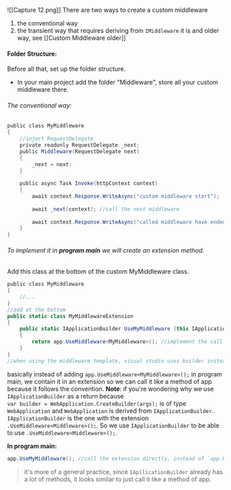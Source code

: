 
![[Capture 12.png]]
There are two ways to create a custom middleware
1.  the conventional way
2.  the transient way that requires deriving from `IMiddleware` it is and older way, see [[Custom Middleware older]]
#### Folder Structure:
Before all that, set up the folder structure.
- In your main project add the folder "Middleware", store all your custom middleware there.
###### The conventional way:
```c#
public class MyMiddleware
{
	//inject RequestDelegate
	private readonly RequestDelegate _next;
	public Middleware(RequestDelegate next)
	{
		_next = next;
	}
	
	public async Task Invoke(httpContext context)
	{
		await context.Response.WriteAsync("custom middleware start");
		
		await _next(context); //call the next middleware
		
		await context.Response.WriteAsync("called middleware have ended");
	}
}
```
###### To implement it in **program main** we will create an extension method.
Add this class at the bottom of the custom MyMiddleware class.
```c#
public class MyMiddleware
{
	//...
}
//add at the bottom
public static class MyMiddlewareExtension
{
	public static IApplicationBuilder UseMyMiddleware (this IApplicationBuilder app)
	{
		return app.UseMiddleware<MyMiddleware>(); //implement the call method here
	}
}
//when using the middleware template, visual studio uses builder instead of app as variable name, but its the same thing and personally app is better and much less confusing.
```
basically instead of adding `app.UseMiddleware<MyMiddleware>();` in program main, we contain it in an extension so we can call it like a method of app because it follows the convention.
**Note**: if you're wondering why we use `IApplicationBuilder` as a return because  `var builder = WebApplication.CreateBuilder(args);` is of type `WebApplication` and  `WebApplication` is derived from `IApplicationBuilder`. `IApplicationBuilder` is the one with the extension `.UseMiddleware<Middleware>();`. So we use `IApplicationBuilder` to be able to use `.UseMiddleware<Middleware>();`.

**In program main:**
```c#
app.UseMyMiddleware(); //call the extension directly, instead of `app.UseMiddleware<MyMiddleware>();`
```
> it's more of a general practice, since `IApllicationBuilder` already has a lot of methods, it looks similar to just call it like a method of app.
